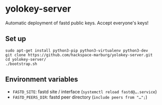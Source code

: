# yolokey-server
Automatic deployment of fastd public keys. Accept everyone's keys!

## Set up
    sudo apt-get install python3-pip python3-virtualenv python3-dev
    git clone https://github.com/hackspace-marburg/yolokey-server.git
    cd yolokey-server/
    ./bootstrap.sh

## Environment variables
* `FASTD_SITE`: fastd site / interface (`systemctl reload fastd@….service`)
* `FASTD_PEERS_DIR`: fastd peer directory (`include peers from "…";`)

